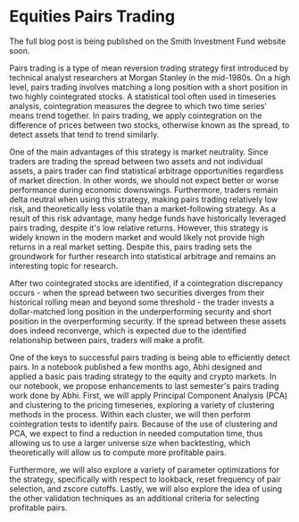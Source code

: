 # Equities Pairs Trading

The full blog post is being published on the Smith Investment Fund website soon.

Pairs trading is a type of mean reversion trading strategy first introduced by technical analyst researchers at Morgan Stanley in the mid-1980s. On a high level, pairs trading involves matching a long position with a short position in two highly cointegrated stocks. A statistical tool often used in timeseries analysis, cointegration measures the degree to which two time series' means trend together. In pairs trading, we apply cointegration on the difference of prices between two stocks, otherwise known as the spread, to detect assets that tend to trend similarly. 

One of the main advantages of this strategy is market neutrality. Since traders are trading the spread between two assets and not individual assets, a pairs trader can find statistical arbitrage opportunities regardless of market direction. In other words, we should not expect better or worse performance during economic downswings. Furthermore, traders remain delta neutral when using this strategy, making pairs trading relatively low risk, and theoretically less volatile than a market-following strategy. As a result of this risk advantage, many hedge funds have historically leveraged pairs trading, despite it's low relative returns. However, this strategy is widely known in the modern market and would likely not provide high returns in a real market setting. Despite this, pairs trading sets the groundwork for further research into statistical arbitrage and remains an interesting topic for research.

After two cointegrated stocks are identified, if a cointegration discrepancy occurs - when the spread between two securities diverges from their historical rolling mean and beyond some threshold - the trader invests a dollar-matched long position in the underperforming security and short position in the overperforming security. If the spread between these assets does indeed reconverge, which is expected due to the identified relationship between pairs, traders will make a profit.

One of the keys to successful pairs trading is being able to efficiently detect pairs. In a notebook published a few months ago, Abhi designed and applied a basic pais trading strategy to the equity and crypto markets. In our notebook, we propose enhancements to last semester's pairs trading work done by Abhi. First, we will apply Principal Component Analysis (PCA) and clustering to the pricing timeseries, exploring a variety of clustering methods in the process. Within each cluster, we will then perform cointegration tests to identify pairs. Because of the use of clustering and PCA, we expect to find a reduction in needed computation time, thus allowing us to use a larger universe size when backtesting, which theoretically will allow us to compute more profitable pairs. 

Furthermore, we will also explore a variety of parameter optimizations for the strategy, specifically with respect to lookback, reset frequency of pair selection, and zscore cutoffs. Lastly, we will also explore the idea of using the other validation techniques as an additional criteria for selecting profitable pairs.
